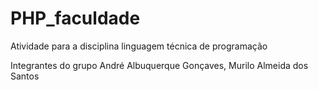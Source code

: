 # PHP_faculdade
Atividade para a disciplina linguagem técnica de programação

Integrantes do grupo
André Albuquerque Gonçaves,
Murilo Almeida dos Santos
